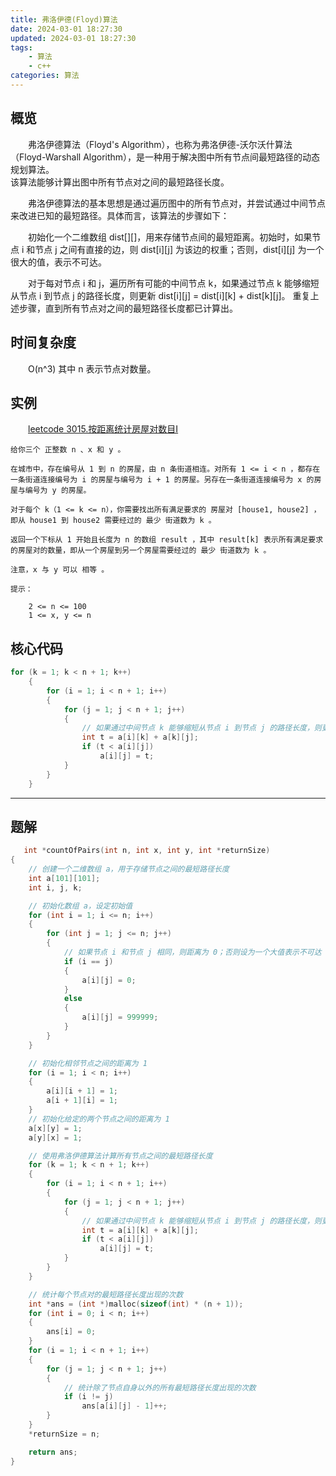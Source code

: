```yaml
---
title: 弗洛伊德(Floyd)算法
date: 2024-03-01 18:27:30
updated: 2024-03-01 18:27:30
tags: 
    - 算法
    - c++
categories: 算法
---
```




## 概览

弗洛伊德算法（Floyd's Algorithm），也称为弗洛伊德-沃尔沃什算法（Floyd-Warshall Algorithm），是一种用于解决图中所有节点间最短路径的动态规划算法。\
该算法能够计算出图中所有节点对之间的最短路径长度。

弗洛伊德算法的基本思想是通过遍历图中的所有节点对，并尝试通过中间节点来改进已知的最短路径。具体而言，该算法的步骤如下：

初始化一个二维数组 dist[][]，用来存储节点间的最短距离。初始时，如果节点 i 和节点 j 之间有直接的边，则 dist[i][j] 为该边的权重；否则，dist[i][j] 为一个很大的值，表示不可达。

对于每对节点 i 和 j，遍历所有可能的中间节点 k，如果通过节点 k 能够缩短从节点 i 到节点 j 的路径长度，则更新 dist[i][j] = dist[i][k] + dist[k][j]。
重复上述步骤，直到所有节点对之间的最短路径长度都已计算出。

## 时间复杂度

 O(n^3) 其中 n 表示节点对数量。

## 实例

 [leetcode 3015.按距离统计房屋对数目I](https://leetcode.cn/problems/count-the-number-of-houses-at-a-certain-distance-i/description/)

    给你三个 正整数 n 、x 和 y 。

    在城市中，存在编号从 1 到 n 的房屋，由 n 条街道相连。对所有 1 <= i < n ，都存在一条街道连接编号为 i 的房屋与编号为 i + 1 的房屋。另存在一条街道连接编号为 x 的房屋与编号为 y 的房屋。

    对于每个 k（1 <= k <= n），你需要找出所有满足要求的 房屋对 [house1, house2] ，即从 house1 到 house2 需要经过的 最少 街道数为 k 。

    返回一个下标从 1 开始且长度为 n 的数组 result ，其中 result[k] 表示所有满足要求的房屋对的数量，即从一个房屋到另一个房屋需要经过的 最少 街道数为 k 。

    注意，x 与 y 可以 相等 。

    提示：

        2 <= n <= 100
        1 <= x, y <= n

## 核心代码
```c
for (k = 1; k < n + 1; k++)
    {
        for (i = 1; i < n + 1; i++)
        {
            for (j = 1; j < n + 1; j++)
            {
                // 如果通过中间节点 k 能够缩短从节点 i 到节点 j 的路径长度，则更新路径长度
                int t = a[i][k] + a[k][j];
                if (t < a[i][j])
                    a[i][j] = t;
            }
        }
    }
```
***

## 题解

```c
   int *countOfPairs(int n, int x, int y, int *returnSize)
{
    // 创建一个二维数组 a，用于存储节点之间的最短路径长度
    int a[101][101];
    int i, j, k;

    // 初始化数组 a，设定初始值
    for (int i = 1; i <= n; i++)
    {
        for (int j = 1; j <= n; j++)
        {
            // 如果节点 i 和节点 j 相同，则距离为 0；否则设为一个大值表示不可达
            if (i == j)
            {
                a[i][j] = 0;
            }
            else
            {
                a[i][j] = 999999;
            }
        }
    }

    // 初始化相邻节点之间的距离为 1
    for (i = 1; i < n; i++)
    {
        a[i][i + 1] = 1;
        a[i + 1][i] = 1;
    }
    // 初始化给定的两个节点之间的距离为 1
    a[x][y] = 1;
    a[y][x] = 1;

    // 使用弗洛伊德算法计算所有节点之间的最短路径长度
    for (k = 1; k < n + 1; k++)
    {
        for (i = 1; i < n + 1; i++)
        {
            for (j = 1; j < n + 1; j++)
            {
                // 如果通过中间节点 k 能够缩短从节点 i 到节点 j 的路径长度，则更新路径长度
                int t = a[i][k] + a[k][j];
                if (t < a[i][j])
                    a[i][j] = t;
            }
        }
    }

    // 统计每个节点对的最短路径长度出现的次数
    int *ans = (int *)malloc(sizeof(int) * (n + 1));
    for (int i = 0; i < n; i++)
    {
        ans[i] = 0;
    }
    for (i = 1; i < n + 1; i++)
    {
        for (j = 1; j < n + 1; j++)
        {
            // 统计除了节点自身以外的所有最短路径长度出现的次数
            if (i != j)
                ans[a[i][j] - 1]++;
        }
    }
    *returnSize = n;

    return ans;
}


```

<style>
  h3, h4 {text-align: center;}
  p {text-indent: 2em;}
</style>